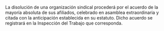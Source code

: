 La disolución de una organización sindical procederá por el acuerdo de la mayoría absoluta de sus afiliados, celebrado en asamblea extraordinaria y citada con la anticipación establecida en su estatuto. Dicho acuerdo se registrará en la Inspección del Trabajo que corresponda.